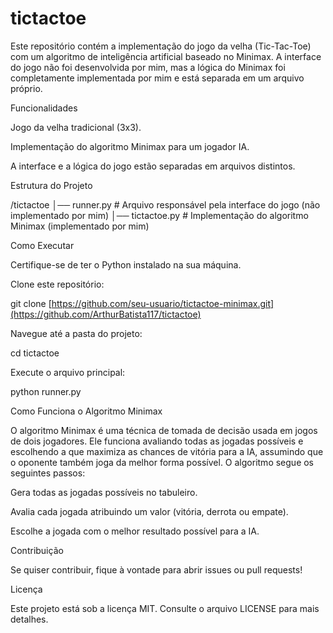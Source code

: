 # tictactoe
 

Este repositório contém a implementação do jogo da velha (Tic-Tac-Toe) com um algoritmo de inteligência artificial baseado no Minimax. A interface do jogo não foi desenvolvida por mim, mas a lógica do Minimax foi completamente implementada por mim e está separada em um arquivo próprio.

Funcionalidades

Jogo da velha tradicional (3x3).

Implementação do algoritmo Minimax para um jogador IA.

A interface e a lógica do jogo estão separadas em arquivos distintos.

Estrutura do Projeto

/tictactoe
│── runner.py  # Arquivo responsável pela interface do jogo (não implementado por mim)
│── tictactoe.py    # Implementação do algoritmo Minimax (implementado por mim)

Como Executar

Certifique-se de ter o Python instalado na sua máquina.

Clone este repositório:

git clone [https://github.com/seu-usuario/tictactoe-minimax.git](https://github.com/ArthurBatista117/tictactoe)

Navegue até a pasta do projeto:

cd tictactoe

Execute o arquivo principal:

python runner.py

Como Funciona o Algoritmo Minimax

O algoritmo Minimax é uma técnica de tomada de decisão usada em jogos de dois jogadores. Ele funciona avaliando todas as jogadas possíveis e escolhendo a que maximiza as chances de vitória para a IA, assumindo que o oponente também joga da melhor forma possível. O algoritmo segue os seguintes passos:

Gera todas as jogadas possíveis no tabuleiro.

Avalia cada jogada atribuindo um valor (vitória, derrota ou empate).

Escolhe a jogada com o melhor resultado possível para a IA.

Contribuição

Se quiser contribuir, fique à vontade para abrir issues ou pull requests!

Licença

Este projeto está sob a licença MIT. Consulte o arquivo LICENSE para mais detalhes.
